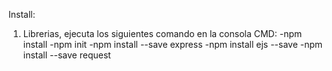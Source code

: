 Install:

1. Librerias, ejecuta los siguientes comando en la consola CMD:
-npm install
-npm init
-npm install --save express
-npm install ejs --save
-npm install --save request

